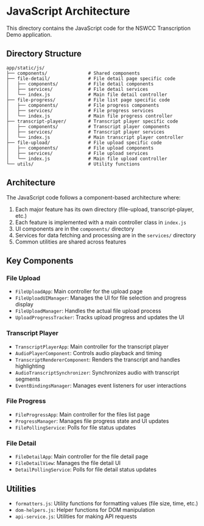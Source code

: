 # JavaScript Architecture

This directory contains the JavaScript code for the NSWCC Transcription Demo application.

## Directory Structure

```
app/static/js/
├── components/               # Shared components
├── file-detail/              # File detail page specific code
│   ├── components/           # File detail components
│   ├── services/             # File detail services
│   └── index.js              # Main file detail controller
├── file-progress/            # File list page specific code
│   ├── components/           # File progress components
│   ├── services/             # File progress services
│   └── index.js              # Main file progress controller
├── transcript-player/        # Transcript player specific code
│   ├── components/           # Transcript player components
│   ├── services/             # Transcript player services
│   └── index.js              # Main transcript player controller
├── file-upload/              # File upload specific code
│   ├── components/           # File upload components
│   ├── services/             # File upload services
│   └── index.js              # Main file upload controller
└── utils/                    # Utility functions
```

## Architecture

The JavaScript code follows a component-based architecture where:

1. Each major feature has its own directory (file-upload, transcript-player, etc.)
2. Each feature is implemented with a main controller class in `index.js`
3. UI components are in the `components/` directory
4. Services for data fetching and processing are in the `services/` directory
5. Common utilities are shared across features

## Key Components

### File Upload
- `FileUploadApp`: Main controller for the upload page
- `FileUploadUIManager`: Manages the UI for file selection and progress display
- `FileUploadManager`: Handles the actual file upload process
- `UploadProgressTracker`: Tracks upload progress and updates the UI

### Transcript Player
- `TranscriptPlayerApp`: Main controller for the transcript player
- `AudioPlayerComponent`: Controls audio playback and timing
- `TranscriptRendererComponent`: Renders the transcript and handles highlighting
- `AudioTranscriptSynchronizer`: Synchronizes audio with transcript segments
- `EventBindingsManager`: Manages event listeners for user interactions

### File Progress
- `FileProgressApp`: Main controller for the files list page
- `ProgressManager`: Manages file progress state and UI updates
- `FilePollingService`: Polls for file status updates

### File Detail
- `FileDetailApp`: Main controller for the file detail page
- `FileDetailView`: Manages the file detail UI
- `DetailPollingService`: Polls for file detail status updates

## Utilities

- `formatters.js`: Utility functions for formatting values (file size, time, etc.)
- `dom-helpers.js`: Helper functions for DOM manipulation
- `api-service.js`: Utilities for making API requests
